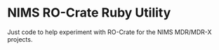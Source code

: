 # NIMS RO-Crate Ruby Utility

Just code to help experiment with RO-Crate for the NIMS MDR/MDR-X projects.

